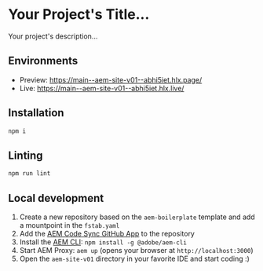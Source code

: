 # Your Project's Title...
Your project's description...

## Environments
- Preview: https://main--aem-site-v01--abhi5iet.hlx.page/
- Live: https://main--aem-site-v01--abhi5iet.hlx.live/

## Installation

```sh
npm i
```

## Linting

```sh
npm run lint
```

## Local development

1. Create a new repository based on the `aem-boilerplate` template and add a mountpoint in the `fstab.yaml`
1. Add the [AEM Code Sync GitHub App](https://github.com/apps/aem-code-sync) to the repository
1. Install the [AEM CLI](https://github.com/adobe/helix-cli): `npm install -g @adobe/aem-cli`
1. Start AEM Proxy: `aem up` (opens your browser at `http://localhost:3000`)
1. Open the `aem-site-v01` directory in your favorite IDE and start coding :)
